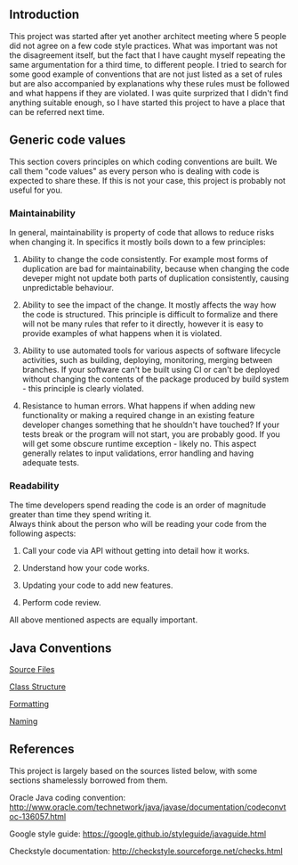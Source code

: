 ## Introduction

This project was started after yet another architect meeting where 5 people did not agree on a few code style practices.
What was important was not the disagreement itself, but the fact that I have caught myself repeating the same 
argumentation for a third time, to different people. I tried to search for some good example of conventions that are not 
just listed as a set of rules but are also accompanied by explanations why these rules must be followed and what happens 
if they are violated. I was quite surprized that I didn't find anything suitable enough, so I have started this project 
to have a place that can be referred next time.
    
## Generic code values 

This section covers principles on which coding conventions are built. We call them "code values" as every person who is 
dealing with code is expected to share these. If this is not your case, this project is probably not useful for you.    


### Maintainability 

In general, maintainability is property of code that allows to reduce risks when changing it.
In specifics it mostly boils down to a few principles:

1. Ability to change the code consistently. For example most forms of duplication are bad for maintainability, because 
 when changing the code deveper might not update both parts of duplication consistently, causing unpredictable 
 behaviour. 

2. Ability to see the impact of the change. It mostly affects the way how the code is structured. 
 This principle is difficult to formalize and there will not be many rules that refer to it directly, however it is 
 easy to provide examples of what happens when it is violated.  

3. Ability to use automated tools for various aspects of software lifecycle activities, such as building, deploying,
 monitoring, merging between branches. If your software can't be built using CI or can't be deployed without changing 
 the contents of the package produced by build system - this principle is clearly violated.
  
4. Resistance to human errors. What happens if when adding new functionality or making a required change in an existing 
 feature developer changes something that he shouldn't have touched? If your tests break or the program will not start,
 you are probably good. If you will get some obscure runtime exception - likely no. This aspect generally relates to 
 input validations, error handling and having adequate tests.  
  
 
### Readability

The time developers spend reading the code is an order of magnitude greater than time they spend writing it.   
Always think about the person who will be reading your code from the following aspects:

1. Call your code via API without getting into detail how it works.

2. Understand how your code works.

3. Updating your code to add new features.

4. Perform code review.

All above mentioned aspects are equally important.


## Java Conventions

[Source Files](java/sources.md)

[Class Structure](java/class-structure.md)

[Formatting](java/formatting.md)

[Naming](java/naming.md)


## References

This project is largely based on the sources listed below, with some sections shamelessly borrowed from them.

Oracle Java coding convention: 
http://www.oracle.com/technetwork/java/javase/documentation/codeconvtoc-136057.html

Google style guide: 
https://google.github.io/styleguide/javaguide.html 

Checkstyle documentation: 
http://checkstyle.sourceforge.net/checks.html